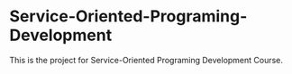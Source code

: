 # Service-Oriented-Programing-Development
This is the project for Service-Oriented Programing Development Course.
